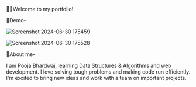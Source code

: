 🧑‍🎓Welcome to my portfolio!

🐣Demo-

![Screenshot 2024-06-30 175459](https://github.com/PoojaBhardwaj12/Portfolio/assets/171254601/314f390c-ca7b-4baa-a3b2-824e825fed68)

![Screenshot 2024-06-30 175528](https://github.com/PoojaBhardwaj12/Portfolio/assets/171254601/06989df8-a0e2-4d76-ad8a-9dda31cf2379)

🚀About me-

I am  Pooja Bhardwaj, learning Data Structures & Algorithms and web development. I love solving tough problems and making code run efficiently. I'm excited to bring new ideas and work with a team on important projects.
